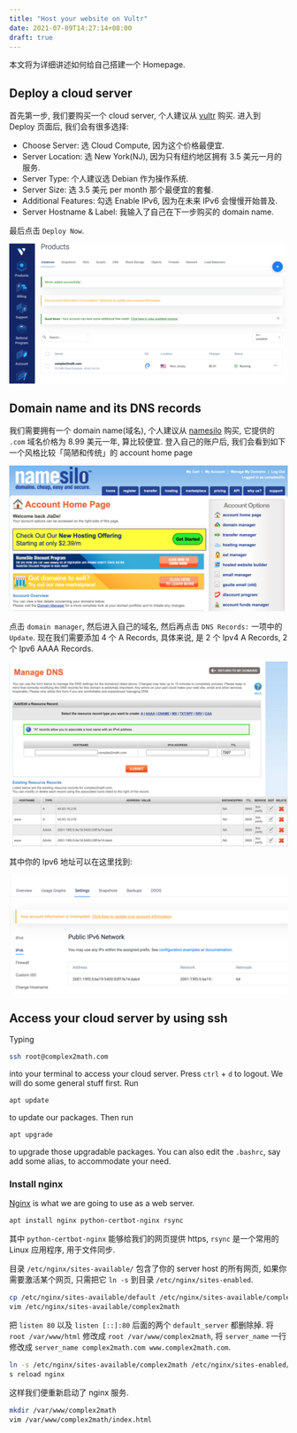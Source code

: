 ```yaml
---
title: "Host your website on Vultr"
date: 2021-07-09T14:27:14+08:00
draft: true
---
```


本文将为详细讲述如何给自己搭建一个 Homepage.

## Deploy a cloud server

首先第一步, 我们要购买一个 cloud server, 个人建议从 [vultr](https://www.vultr.com/) 购买.
进入到 Deploy 页面后, 我们会有很多选择:

  - Choose Server: 选 Cloud Compute, 因为这个价格最便宜.
  - Server Location: 选 New York(NJ), 因为只有纽约地区拥有 3.5 美元一月的服务.
  - Server Type: 个人建议选 Debian 作为操作系统.
  - Server Size: 选 3.5 美元 per month 那个最便宜的套餐.
  - Additional Features: 勾选 Enable IPv6, 因为在未来 IPv6 会慢慢开始普及.
  - Server Hostname & Label: 我输入了自己在下一步购买的 domain name.

最后点击 `Deploy Now`.

<img src="/web-hosting/vultr-deploy-success.png" alt="vultr-deploy-success" class="img-center">


## Domain name and its DNS records

我们需要拥有一个 domain name(域名), 个人建议从 [namesilo](https://www.namesilo.com/) 购买,
它提供的 `.com` 域名价格为 8.99 美元一年, 算比较便宜.
登入自己的账户后, 我们会看到如下一个风格比较「简陋和传统」的 account home page

<img src="/web-hosting/namesilo-account-home.png" alt="namesilo-account-home" class="img-center">

点击 `domain manager`, 然后进入自己的域名, 然后再点击 `DNS Records:` 一项中的 `Update`.
现在我们需要添加 4 个 A Records, 具体来说, 是 2 个 Ipv4 A Records, 2 个 Ipv6 AAAA Records.

<img src="/web-hosting/update-dns-records.png" alt="update-dns-records" class="img-center">

其中你的 Ipv6 地址可以在这里找到:

<img src="/web-hosting/find-your-ipv6-address.png" alt="find-your-ipv6-address" class="img-center">

## Access your cloud server by using ssh

Typing
```bash
ssh root@complex2math.com
```
into your terminal to access your cloud server. Press `ctrl` + `d` to logout. 
We will do some general stuff first. Run
```bash
apt update
```
to update our packages. Then run
```bash
apt upgrade
```
to upgrade those upgradable packages.
You can also edit the `.bashrc`, say add some alias, to accommodate your need.

### Install nginx

[Nginx](https://www.nginx.com/) is what we are going to use as a web server.
```bash
apt install nginx python-certbot-nginx rsync
```
其中 `python-certbot-nginx` 能够给我们的网页提供 https,
`rsync` 是一个常用的 Linux 应用程序, 用于文件同步.

目录 `/etc/nginx/sites-available/` 包含了你的 server host 的所有网页,
如果你需要激活某个网页, 只需把它 `ln -s` 到目录 `/etc/nginx/sites-enabled`.
```bash
cp /etc/nginx/sites-available/default /etc/nginx/sites-available/complex2math
vim /etc/nginx/sites-available/complex2math
```
把 `listen 80` 以及 `listen [::]:80` 后面的两个 `default_server` 都删除掉.
将 `root /var/www/html` 修改成 `root /var/www/complex2math`,
将 `server_name` 一行修改成 `server_name complex2math.com www.complex2math.com`.
```bash
ln -s /etc/nginx/sites-available/complex2math /etc/nginx/sites-enabled/
s reload nginx
```
这样我们便重新启动了 nginx 服务.
```bash
mkdir /var/www/complex2math
vim /var/www/complex2math/index.html
```






